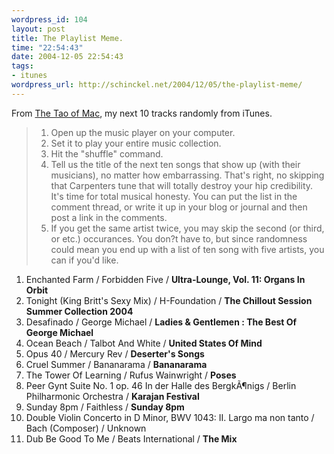 ```yaml
--- 
wordpress_id: 104
layout: post
title: The Playlist Meme.
time: "22:54:43"
date: 2004-12-05 22:54:43
tags: 
- itunes
wordpress_url: http://schinckel.net/2004/12/05/the-playlist-meme/
---
```

From [The Tao of Mac][1], my next 10 tracks randomly from iTunes. 

>   1. Open up the music player on your computer.
>   2. Set it to play your entire music collection.
>   3. Hit the "shuffle" command.
>   4. Tell us the title of the next ten songs that show up (with their musicians), no matter how embarrassing. That's right, no skipping that Carpenters tune that will totally destroy your hip credibility. It's time for total musical honesty. You can put the list in the comment thread, or write it up in your blog or journal and then post a link in the comments.
>   5. If you get the same artist twice, you may skip the second (or third, or etc.) occurances. You don?t have to, but since randomness could mean you end up with a list of ten song with five artists, you can if you'd like.

  1. Enchanted Farm / Forbidden Five / **Ultra-Lounge, Vol. 11: Organs In Orbit**
  2. Tonight (King Britt's Sexy Mix) / H-Foundation / **The Chillout Session Summer Collection 2004**
  3. Desafinado / George Michael / **Ladies & Gentlemen : The Best Of George Michael**
  4. Ocean Beach / Talbot And White / **United States Of Mind**
  5. Opus 40 / Mercury Rev / **Deserter's Songs**
  6. Cruel Summer / Bananarama / **Bananarama**
  7. The Tower Of Learning / Rufus Wainwright / **Poses**
  8. Peer Gynt Suite No. 1 op. 46 In der Halle des BergkÃ¶nigs / Berlin Philharmonic Orchestra / **Karajan Festival**
  9. Sunday 8pm / Faithless / **Sunday 8pm**
  10. Double Violin Concerto in D Minor, BWV 1043: II. Largo ma non tanto / Bach (Composer) / Unknown
  11. Dub Be Good To Me / Beats International / **The Mix**

   [1]: http://the.taoofmac.com/space/blog/2004-12-05

